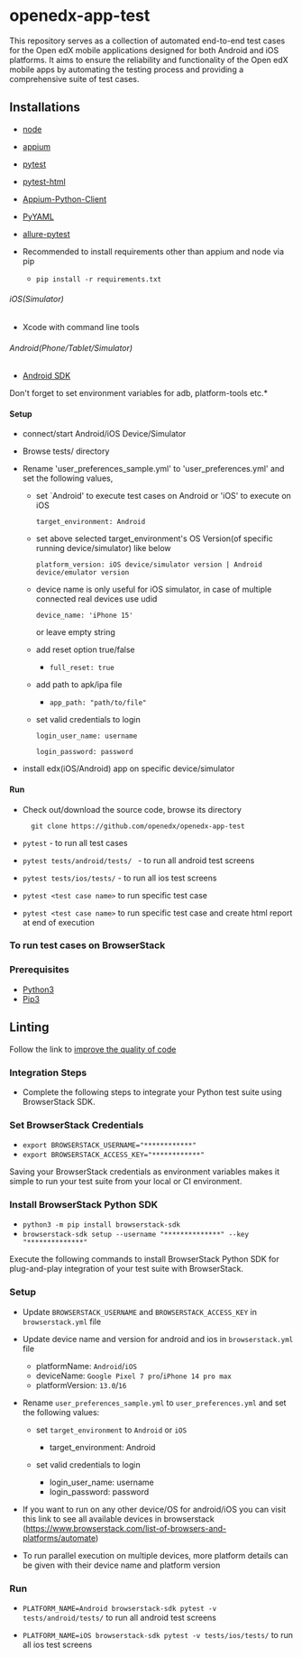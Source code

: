 # openedx-app-test
This repository serves as a collection of automated end-to-end test cases for the Open edX mobile applications designed for both Android and iOS platforms.
It aims to ensure the reliability and functionality of the Open edX mobile apps by automating the testing process and providing a comprehensive suite of test cases.

## Installations
- [node](https://nodejs.org/en/)
- [appium](http://appium.io/)
- [pytest](https://docs.pytest.org/en/latest/getting-started.html)
- [pytest-html](https://pypi.python.org/pypi/pytest-html/)
- [Appium-Python-Client](https://pypi.org/project/Appium-Python-Client/)
- [PyYAML](https://pypi.org/project/PyYAML/)
- [allure-pytest](https://pypi.org/project/allure-pytest/)

- Recommended to install requirements other than appium and node via pip
  -     pip install -r requirements.txt

###### iOS(Simulator)
 - Xcode with command line tools

###### Android(Phone/Tablet/Simulator)
 - [Android SDK](https://developer.android.com/studio/index.html)

 Don't forget to set environment variables for adb, platform-tools etc.*

#### Setup
- connect/start Android/iOS Device/Simulator
- Browse tests/ directory
- Rename 'user_preferences_sample.yml' to 'user_preferences.yml' and set the following values,

    - set `Android' to execute test cases on Android or 'iOS' to execute on iOS

          target_environment: Android

    - set above selected target_environment's OS Version(of specific running device/simulator) like below

          platform_version: iOS device/simulator version | Android device/emulator version

    - device name is only useful for iOS simulator, in case of multiple connected real devices use udid

          device_name: 'iPhone 15'
        or leave empty string

    - add reset option true/false
      -     full_reset: true

    - add path to apk/ipa file
      -     app_path: "path/to/file"

    - set valid credentials to login

          login_user_name: username

          login_password: password

- install edx(iOS/Android) app on specific device/simulator

#### Run
- Check out/download the source code, browse its directory

        git clone https://github.com/openedx/openedx-app-test

- `pytest` - to run all test cases

- `pytest tests/android/tests/ ` - to run all android test screens

- `pytest tests/ios/tests/` - to run all ios test screens

- `pytest <test case name>` to run specific test case

- `pytest <test case name>` to run specific test case and create html report at end of execution


### To run test cases on BrowserStack

### Prerequisites
- [Python3](https://www.python.org/downloads/)
- [Pip3](https://stackoverflow.com/questions/6587507/how-to-install-pip-with-python-3)

## Linting

Follow the link to [improve the quality of code](./docs/linting.md)

### Integration Steps
- Complete the following steps to integrate your Python test suite using BrowserStack SDK.

### Set BrowserStack Credentials
- `export BROWSERSTACK_USERNAME="************"`
- `export BROWSERSTACK_ACCESS_KEY="************"`

Saving your BrowserStack credentials as environment variables makes it simple to run your test suite from your local or CI environment.

### Install BrowserStack Python SDK
- `python3 -m pip install browserstack-sdk`
- `browserstack-sdk setup --username "**************" --key "**************"`

Execute the following commands to install BrowserStack Python SDK for plug-and-play integration of your test suite with BrowserStack.

### Setup
- Update `BROWSERSTACK_USERNAME` and `BROWSERSTACK_ACCESS_KEY` in `browserstack.yml` file

- Update device name and version for android and ios in `browserstack.yml` file
  - platformName: `Android`/`iOS`
  - deviceName: `Google Pixel 7 pro`/`iPhone 14 pro max`
  - platformVersion: `13.0`/`16`

- Rename `user_preferences_sample.yml` to `user_preferences.yml` and set the following values:

    - set `target_environment` to `Android` or `iOS`
      - target_environment: Android

    - set valid credentials to login
      - login_user_name: username
      - login_password: password

- If you want to run on any other device/OS for android/iOS you can visit this link to see all available devices in browserstack (https://www.browserstack.com/list-of-browsers-and-platforms/automate)

- To run parallel execution on multiple devices, more platform details can be given with their device name and platform version
### Run

- `PLATFORM_NAME=Android browserstack-sdk pytest -v tests/android/tests/` to run all android
test screens

- `PLATFORM_NAME=iOS browserstack-sdk pytest -v tests/ios/tests/` to run all ios
test screens
